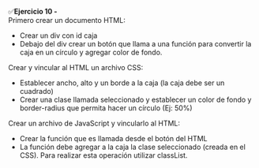 ✅**Ejercicio 10 -**  
Primero crear un documento HTML:

- Crear un div con id caja
- Debajo del div crear un botón que llama a una función para convertir la caja en un círculo y agregar color de fondo.

Crear y vincular al HTML un archivo CSS:

- Establecer ancho, alto y un borde a la caja (la caja debe ser un cuadrado)
- Crear una clase llamada seleccionado y establecer un color de fondo y border-radius que permita hacer un círculo (Ej: 50%)

Crear un archivo de JavaScript y vincularlo al HTML:

- Crear la función que es llamada desde el botón del HTML
- La función debe agregar a la caja la clase seleccionado (creada en el CSS). Para realizar esta operación utilizar classList.